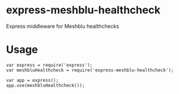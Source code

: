 # express-meshblu-healthcheck
Express middleware for Meshblu healthchecks

# Usage

```
var express = require('express');
var meshbluHealthcheck = require('express-meshblu-healthcheck');

var app = express();
app.use(meshbluHealthcheck());
```
